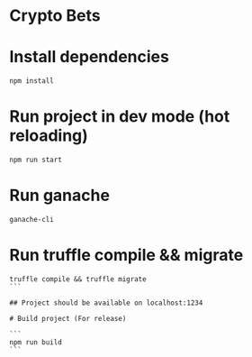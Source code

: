 # Crypto Bets

# Install dependencies

```
npm install
```

# Run project in dev mode (hot reloading)

```
npm run start
```

# Run ganache

```
ganache-cli
```

# Run truffle compile && migrate
````
truffle compile && truffle migrate
```

## Project should be available on localhost:1234

# Build project (For release)

```
npm run build
```
